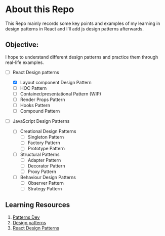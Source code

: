 # About this Repo

This Repo mainly records some key points and examples of my learning in design patterns in React and I'll add js design patterns afterwards.

## Objective:

I hope to understand different design patterns and practice them through real-life examples.

- [ ] React Design patterns

  - [x] Layout component Design Pattern
  - [ ] HOC Pattern
  - [ ] Container/presentational Pattern (WIP)
  - [ ] Render Props Pattern
  - [ ] Hooks Pattern
  - [ ] Compound Pattern

- [ ] JavaScript Design Patterns
  - [ ] Creational Design Patterns
    - [ ] Singleton Pattern
    - [ ] Factory Pattern
    - [ ] Prototype Pattern
  - [ ] Structural Patterns
    - [ ] Adapter Pattern
    - [ ] Decorator Pattern
    - [ ] Proxy Pattern
  - [ ] Behaviour Design Patterns
    - [ ] Observer Pattern
    - [ ] Strategy Pattern

## Learning Resources

1. [Patterns Dev](https://www.patterns.dev/)
2. [Design patterns](https://refactoringguru.cn/design-patterns)
3. [React Design Patterns](https://reactpatterns.com/)
